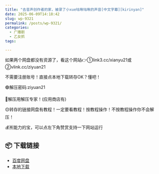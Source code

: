 ```yaml
---
title: "去音声创作者的家，被录了小xue咕啾咕啾的声音[中文字幕][kirinyan]"
date: 2025-06-09T14:18:42
slug: wp-9321
permalink: /posts/wp-9321/
categories:
  - 广播剧
  - 乙女抓
tags:

---
```


如果两个网盘都没有资源了，看这个网站👉①link3.cc/xianyu21或②vlink.cc/ziyuan21

不需要注册账号！直接点本地下载转存OK？懂吧！

🟢解压密码:ziyuan21

🔵解压用解压专家！(应用商店有)

🟡转存的链接网盘有教程！一定要看教程！按教程操作！不按教程操作你不会解压！

💰🈶能力的宝，可以点左下角赞赏支持一下网站运行

## 📦 下载链接
- [百度网盘](https://blziyuan21.com/pay-download/9321?key=08696e6431&down_id=0)
- [本地下载](https://blziyuan21.com/pay-download/9321?key=08696e6431&down_id=1)

